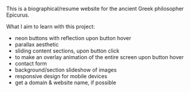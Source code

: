 This is a biographical/resume website for the ancient Greek philosopher Epicurus.

What I aim to learn with this project:
- neon buttons with reflection upon button hover
- parallax aesthetic
- sliding content sections, upon button click
- to make an overlay animation of the entire screen upon button hover
- contact form
- background/section slideshow of images
- responsive design for mobile devices
- get a domain & website name, if possible
